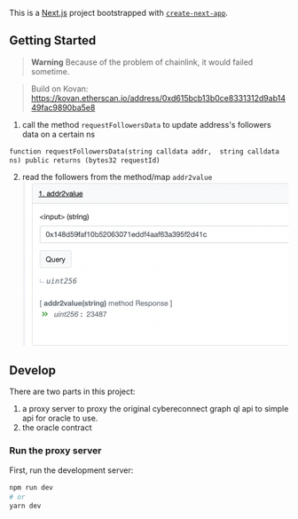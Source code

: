 This is a [Next.js](https://nextjs.org/) project bootstrapped with [`create-next-app`](https://github.com/vercel/next.js/tree/canary/packages/create-next-app).

## Getting Started
>**Warning**
> Because of the problem of chainlink, it would failed sometime. 

> Build on Kovan: https://kovan.etherscan.io/address/0xd615bcb13b0ce8331312d9ab1449fac9890ba5e8

1. call the method `requestFollowersData` to update address's followers data on a certain ns
```
function requestFollowersData(string calldata addr,  string calldata ns) public returns (bytes32 requestId)
```
2. read the followers from the method/map `addr2value`
![](/assets/screenshot.png)


## Develop
There are two parts in this project:
1. a proxy server to proxy the original cybereconnect graph ql api to simple api for oracle to use.
2. the oracle contract
### Run the proxy server
First, run the development server:

```bash
npm run dev
# or
yarn dev
```